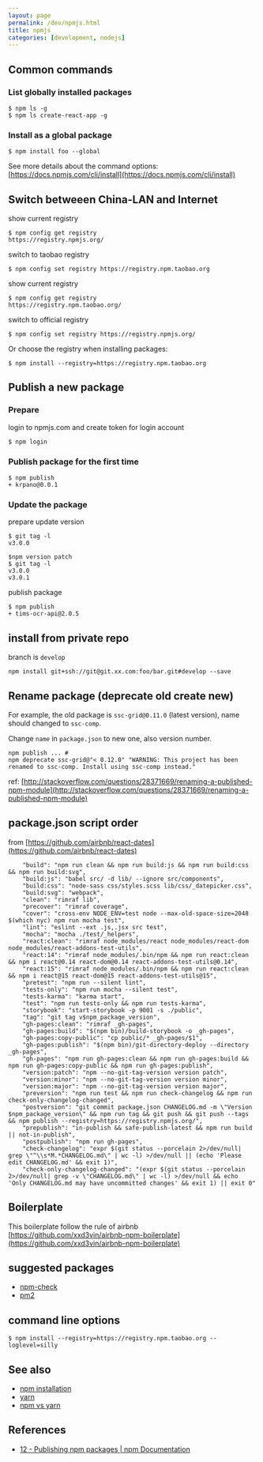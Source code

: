 ```yaml
---
layout: page
permalink: /dev/npmjs.html
title: npmjs
categories: [development, nodejs]
---
```


## Common commands

### List globally installed packages

```
$ npm ls -g
$ npm ls create-react-app -g
```

### Install as a global package

```
$ npm install foo --global
```

See more details about the command options: [https://docs.npmjs.com/cli/install](https://docs.npmjs.com/cli/install)

## Switch betweeen China-LAN and Internet

show current registry

```
$ npm config get registry
https://registry.npmjs.org/
```

switch to taobao registry

```
$ npm config set registry https://registry.npm.taobao.org
```

show current registry

```
$ npm config get registry
https://registry.npm.taobao.org/
```

switch to official registry

```
$ npm config set registry https://registry.npmjs.org/
```

Or choose the registry when installing packages:

```
$ npm install --registry=https://registry.npm.taobao.org
```

## Publish a new package

### Prepare

login to npmjs.com and create token for login account

```
$ npm login
```

### Publish package for the first time

```
$ npm publish
+ krpano@0.0.1
```

### Update the package

prepare update version

```
$ git tag -l
v3.0.0
```

```
$npm version patch
$ git tag -l
v3.0.0
v3.0.1
```

publish package

```
$ npm publish
+ tims-ocr-api@2.0.5
```

## install from private repo

branch is `develop`

```
npm install git+ssh://git@git.xx.com:foo/bar.git#develop --save
```

## Rename package (deprecate old create new)

For example, the old package is `ssc-grid@0.11.0` (latest version), name should changed to `ssc-comp`.

Change `name` in `package.json` to new one, also version number.

```
npm publish ... #
npm deprecate ssc-grid@"< 0.12.0" "WARNING: This project has been renamed to ssc-comp. Install using ssc-comp instead."
```

ref: [http://stackoverflow.com/questions/28371669/renaming-a-published-npm-module](http://stackoverflow.com/questions/28371669/renaming-a-published-npm-module)

## package.json script order

from [https://github.com/airbnb/react-dates](https://github.com/airbnb/react-dates)

```
    "build": "npm run clean && npm run build:js && npm run build:css && npm run build:svg",
    "build:js": "babel src/ -d lib/ --ignore src/components",
    "build:css": "node-sass css/styles.scss lib/css/_datepicker.css",
    "build:svg": "webpack",
    "clean": "rimraf lib",
    "precover": "rimraf coverage",
    "cover": "cross-env NODE_ENV=test node --max-old-space-size=2048 $(which nyc) npm run mocha test",
    "lint": "eslint --ext .js,.jsx src test",
    "mocha": "mocha ./test/_helpers",
    "react:clean": "rimraf node_modules/react node_modules/react-dom node_modules/react-addons-test-utils",
    "react:14": "rimraf node_modules/.bin/npm && npm run react:clean && npm i react@0.14 react-dom@0.14 react-addons-test-utils@0.14",
    "react:15": "rimraf node_modules/.bin/npm && npm run react:clean && npm i react@15 react-dom@15 react-addons-test-utils@15",
    "pretest": "npm run --silent lint",
    "tests-only": "npm run mocha --silent test",
    "tests-karma": "karma start",
    "test": "npm run tests-only && npm run tests-karma",
    "storybook": "start-storybook -p 9001 -s ./public",
    "tag": "git tag v$npm_package_version",
    "gh-pages:clean": "rimraf _gh-pages",
    "gh-pages:build": "$(npm bin)/build-storybook -o _gh-pages",
    "gh-pages:copy-public": "cp public/* _gh-pages/$1",
    "gh-pages:publish": "$(npm bin)/git-directory-deploy --directory _gh-pages",
    "gh-pages": "npm run gh-pages:clean && npm run gh-pages:build && npm run gh-pages:copy-public && npm run gh-pages:publish",
    "version:patch": "npm --no-git-tag-version version patch",
    "version:minor": "npm --no-git-tag-version version minor",
    "version:major": "npm --no-git-tag-version version major",
    "preversion": "npm run test && npm run check-changelog && npm run check-only-changelog-changed",
    "postversion": "git commit package.json CHANGELOG.md -m \"Version $npm_package_version\" && npm run tag && git push && git push --tags && npm publish --registry=https://registry.npmjs.org/",
    "prepublish": "in-publish && safe-publish-latest && npm run build || not-in-publish",
    "postpublish": "npm run gh-pages",
    "check-changelog": "expr $(git status --porcelain 2>/dev/null| grep \"^\\s*M.*CHANGELOG.md\" | wc -l) >/dev/null || (echo 'Please edit CHANGELOG.md' && exit 1)",
    "check-only-changelog-changed": "(expr $(git status --porcelain 2>/dev/null| grep -v \"CHANGELOG.md\" | wc -l) >/dev/null && echo 'Only CHANGELOG.md may have uncommitted changes' && exit 1) || exit 0"
```

## Boilerplate

This boilerplate follow the rule of airbnb [https://github.com/xxd3vin/airbnb-npm-boilerplate](https://github.com/xxd3vin/airbnb-npm-boilerplate)

## suggested packages

- [npm-check](https://github.com/dylang/npm-check)
- [pm2](https://github.com/Unitech/pm2)

## command line options

```
$ npm install --registry=https://registry.npm.taobao.org --loglevel=silly
```

## See also

- [npm installation](/dev/npm-installation.html)
- [yarn](/dev/yarn.html)
- [npm vs yarn](/dev/npm-vs-yarn.html)

## References

- [12 - Publishing npm packages | npm Documentation](https://docs.npmjs.com/getting-started/publishing-npm-packages)
